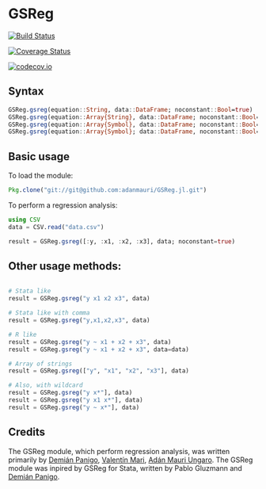 # GSReg

[![Build Status](https://travis-ci.org/adanmauri/GSReg.jl.svg?branch=master)](https://travis-ci.org/adanmauri/GSReg.jl)

[![Coverage Status](https://coveralls.io/repos/adanmauri/GSReg.jl/badge.svg?branch=master&service=github)](https://coveralls.io/github/adanmauri/GSReg.jl?branch=master)

[![codecov.io](http://codecov.io/github/adanmauri/GSReg.jl/coverage.svg?branch=master)](http://codecov.io/github/adanmauri/GSReg.jl?branch=master)

## Syntax

```julia
GSReg.gsreg(equation::String, data::DataFrame; noconstant::Bool=true)
GSReg.gsreg(equation::Array{String}, data::DataFrame; noconstant::Bool=true)
GSReg.gsreg(equation::Array{Symbol}, data::DataFrame; noconstant::Bool=true)
GSReg.gsreg(equation::Array{Symbol}; data::DataFrame, noconstant::Bool=true)

```

## Basic usage

To load the module:

```julia
Pkg.clone("git://git@github.com:adanmauri/GSReg.jl.git")
```

To perform a regression analysis:

```julia
using CSV
data = CSV.read("data.csv")

result = GSReg.gsreg([:y, :x1, :x2, :x3], data; noconstant=true)
```

## Other usage methods:

```julia

# Stata like
result = GSReg.gsreg("y x1 x2 x3", data)

# Stata like with comma
result = GSReg.gsreg("y,x1,x2,x3", data)

# R like
result = GSReg.gsreg("y ~ x1 + x2 + x3", data)
result = GSReg.gsreg("y ~ x1 + x2 + x3", data=data)

# Array of strings
result = GSReg.gsreg(["y", "x1", "x2", "x3"], data)

# Also, with wildcard
result = GSReg.gsreg("y x*"], data)
result = GSReg.gsreg("y x1 x*"], data)
result = GSReg.gsreg("y ~ x*"], data)
```

## Credits

The GSReg module, which perform regression analysis, was written primarily by [Demián Panigo](https://github.com/dpanigo/), [Valentín Mari](https://github.com/vmari/), [Adán Mauri Ungaro](https://github.com/adanmauri/). The GSReg module was inpired by GSReg for Stata, written by Pablo Gluzmann and [Demián Panigo](https://github.com/dpanigo/).
